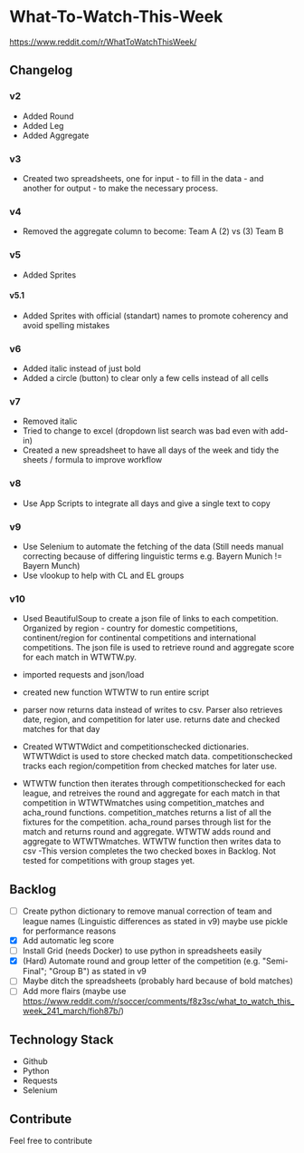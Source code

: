 # What-To-Watch-This-Week

 https://www.reddit.com/r/WhatToWatchThisWeek/

## Changelog

### v2

- Added Round
- Added Leg
- Added Aggregate

### v3

- Created two spreadsheets, one for input - to fill in the data - and another for output - to make the necessary process.

### v4

- Removed the aggregate column to become: Team A (2) vs (3) Team B

### v5

- Added Sprites

#### v5.1

- Added Sprites with official (standart) names to promote coherency and avoid spelling mistakes

### v6

- Added italic instead of just bold
- Added a circle (button) to clear only a few cells instead of all cells

### v7

- Removed italic
- Tried to change to excel (dropdown list search was bad even with add-in)
- Created a new spreadsheet to have all days of the week and tidy the sheets / formula to improve workflow								

### v8

- Use App Scripts to integrate all days and give a single text to copy

### v9

- Use Selenium to automate the fetching of the data (Still needs manual correcting because of differing linguistic terms e.g. Bayern Munich != Bayern Munch)
- Use vlookup to help with CL and EL groups

### v10

- Used BeautifulSoup to create a json file of links to each competition. Organized by region - country for domestic competitions, continent/region for continental competitions and international competitions. The json file is used to retrieve round and aggregate score for each match in WTWTW.py.

- imported requests and json/load
- created new function WTWTW to run entire script
- parser now returns data instead of writes to csv. Parser also retrieves date, region, and competition for later use. returns date and checked matches for that day
- Created WTWTWdict and competitionschecked dictionaries. WTWTWdict is used to store checked match data. competitionschecked tracks each region/competition from checked matches for later use.
- WTWTW function then iterates through competitionschecked for each league, and retreives the round and aggregate for each match in that competition in WTWTWmatches using competition_matches and acha_round functions. competition_matches returns a list of all the fixtures for the competition. acha_round parses through list for the match and returns round and aggregate. WTWTW adds round and aggregate to WTWTWmatches. WTWTW function then writes data to csv
-This version completes the two checked boxes in Backlog. Not tested for competitions with group stages yet.

## Backlog

- [ ] Create python dictionary to remove manual correction of team and league names (Linguistic differences as stated in v9) maybe use pickle for performance reasons
- [x] Add automatic leg score
- [ ] Install Grid (needs Docker) to use python in spreadsheets easily
- [x] (Hard) Automate round and group letter of the competition (e.g. "Semi-Final"; "Group B") as stated in v9
- [ ] Maybe ditch the spreadsheets (probably hard because of bold matches)
- [ ] Add more flairs (maybe use https://www.reddit.com/r/soccer/comments/f8z3sc/what_to_watch_this_week_241_march/fioh87b/)

## Technology Stack

- Github
- Python
- Requests
- Selenium

## Contribute

Feel free to contribute